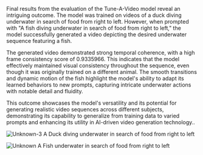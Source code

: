 Final results from the evaluation of the Tune-A-Video model reveal an intriguing outcome. The model was trained on videos of a duck diving underwater in search of food from right to left. However, when prompted with "A fish diving underwater in search of food from right to left," the model successfully generated a video depicting the desired underwater sequence featuring a fish.

The generated video demonstrated strong temporal coherence, with a high frame consistency score of 0.9335966. This indicates that the model effectively maintained visual consistency throughout the sequence, even though it was originally trained on a different animal. The smooth transitions and dynamic motion of the fish highlight the model's ability to adapt its learned behaviors to new prompts, capturing intricate underwater actions with notable detail and fluidity.

This outcome showcases the model's versatility and its potential for generating realistic video sequences across different subjects, demonstrating its capability to generalize from training data to varied prompts and enhancing its utility in AI-driven video generation technology..

![Unknown-3](https://github.com/user-attachments/assets/b210c540-be25-4d1e-a94c-4f70d41f9ff0)
A Duck diving underwater in search of food from right to left

![Unknown](https://github.com/user-attachments/assets/51b9b718-213a-47b6-b21e-3b8c3013f90e)
A Fish underwater in search of food from right to left



